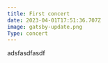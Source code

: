 ```yaml
---
title: First concert
date: 2023-04-01T17:51:36.707Z
image: gatsby-update.png
Type: concert
---
```

a﻿dsfasdfasdf